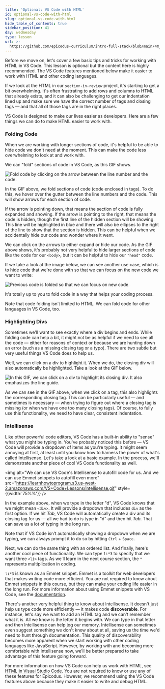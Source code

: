 ```yaml
---
title: 'Optional: VS Code with HTML'
id: optional-vs-code-with-html
slug: optional-vs-code-with-html
hide_table_of_contents: true
sidebar_position: 41
day: wednesday
type: lesson
url: >-
  https://github.com/epicodus-curriculum/intro-full-stack/blob/main/4m_html_with_vscode.md
---
```


Before we move on, let's cover a few basic tips and tricks for working with HTML in VS Code. This lesson is optional but the content here is highly recommended. The VS Code features mentioned below make it easier to work with HTML and other coding languages.

If we look at the HTML in our `section-in-review` project, it's starting to get a bit overwhelming. It's often frustrating to add rows and columns to HTML that already exists, and it can also be challenging to get our indentation lined up and make sure we have the correct number of tags and closing tags — and that all of those tags are in the right places.

VS Code is designed to make our lives easier as developers. Here are a few things we can do to make HTML easier to work with.

### Folding Code

When we are working with longer sections of code, it's helpful to be able to hide code we don't need at the moment. This can make the code less overwhelming to look at and work with.

We can "fold" sections of code in VS Code, as this GIF shows.

![Fold code by clicking on the arrow between the line number and the code.](https://learnhowtoprogram.s3.us-west-2.amazonaws.com/VS+Code+Lessons/folding-code.gif)

In the GIF above, we fold sections of code (code enclosed in tags). To do this, we hover over the gutter between the line numbers and the code. This will show arrows for each section of code.

If the arrow is pointing down, that means the section of code is fully expanded and showing. If the arrow is pointing to the right, that means the code is hidden, though the first line of the hidden section will be showing. This line will be highlighted in blue and there will also be ellipses to the right of the line to show that the section is hidden. This can be helpful when we accidentally hide our code and wonder where it went.

We can click on the arrows to either expand or hide our code. As the GIF above shows, it's probably not very helpful to hide larger sections of code like the code for our `<body>`, but it can be helpful to hide our `"head"` code.

If we take a look at the image below, we can see another use case, which is to hide code that we're done with so that we can focus on the new code we want to write: 

![Previous code is folded so that we can focus on new code.](https://learnhowtoprogram.s3.us-west-2.amazonaws.com/VS+Code+Lessons/folded-code.png)

It's totally up to you to fold code in a way that helps your coding process.

Note that code folding isn't limited to HTML. We can fold code for other languages in VS Code, too.

### Highlighting Divs

Sometimes we'll want to see exactly where a div begins and ends. While folding code can help a bit, it might not be as helpful if we need to see all the code — either for reasons of context or because we are hunting down an error (such as a missing closing tag or a typo). There are two subtle but very useful things VS Code does to help us.

Well, we can click on a div to highlight it. When we do, the closing div will also automatically be highlighted. Take a look at the GIF below.

![In this GIF, we can click on a div to highlight its closing div. It also emphasizes the line guide.](https://learnhowtoprogram.s3.us-west-2.amazonaws.com/VS+Code+Lessons/line-guides.gif)

As we can see in the GIF above, when we click on a tag, this also highlights the corresponding closing tag. This can be particularly useful — and sometimes is necessary — when trying to figure out where a closing tag is missing (or when we have one too many closing tags). Of course, to fully use this functionality, we need to have clear, consistent indentation.

### Intellisense

Like other powerful code editors, VS Code has a built-in ability to "sense" what you might be typing in. You've probably noticed this before — VS Code will provide a dropdown of items as you're typing. It might seem annoying at first, at least until you know how to harness the power of what's called Intellisense. Let's take a look at a basic example. In the process, we'll demonstrate another piece of cool VS Code functionality as well.

<img alt="We can use VS Code's Intellisense to autofill code for us. And we can use Emmet snippets to autofill even more" src="https://learnhowtoprogram.s3.us-west-2.amazonaws.com/VS+Code+Lessons/intellisense.gif" style={{width:'75%%'}} />

In the example above, when we type in the letter "d", VS Code knows that we might mean `<div>`. It will provide a dropdown that includes `div` as the first option. If we hit _Tab_, VS Code will automatically create a div and its closing tag for us — all we had to do is type in "d" and then hit _Tab_. That can save us a lot of typing in the long run.

Note that if VS Code isn't automatically showing a dropdown when we are typing, we can always prompt it to do so by hitting `Ctrl` + `Space`.

Next, we can do the same thing with an ordered list. And finally, here's another cool piece of functionality. We can type `li*3` to specify that we want three `<li>` tags. As we'll learn in the next course section, the `*` represents multiplication in coding.

`li*3` is known as an Emmet snippet. Emmet is a toolkit for web developers that makes writing code more efficient. You are not required to know about Emmet snippets in this course, but they can make your coding life easier in the long run. For more information about using Emmet snippets with VS Code, see the [documentation](https://code.visualstudio.com/docs/editor/emmet).

There's another very helpful thing to know about Intellisense. It doesn't just help us type code more efficiently — it makes code **discoverable**. For instance, let's say we want to add an HTML tag and we can't remember what it is. All we know is the letter it begins with. We can type in that letter and then Intellisense can help jog our memory. Intellisense can sometimes even suggest something we don't know about at all, saving us the time we'd need to hunt through documentation. This quality of discoverability becomes more apparent when we start working with other coding languages like JavaScript. However, by working with and becoming more comfortable with Intellisense now, we'll be better prepared to take advantage of this feature going forward.

For more information on how VS Code can help us work with HTML, see [HTML in Visual Studio Code](https://code.visualstudio.com/docs/languages/html). You are not required to know or use any of these features for Epicodus. However, we recommend using the VS Code features above because they make it easier to write and debug HTML.